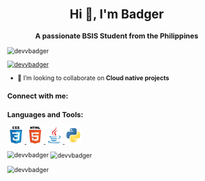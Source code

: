 <h1 align="center">Hi 👋, I'm Badger</h1>
<h3 align="center">A passionate BSIS Student from the Philippines</h3>

<p align="left"> <img src="https://komarev.com/ghpvc/?username=devvbadger&label=Profile%20views&color=0e75b6&style=flat" alt="devvbadger" /> </p>

<p align="left"> <a href="https://github.com/ryo-ma/github-profile-trophy"><img src="https://github-profile-trophy.vercel.app/?username=devvbadger" alt="devvbadger" /></a> </p>

- 👯 I’m looking to collaborate on **Cloud native projects**

<h3 align="left">Connect with me:</h3>
<p align="left">
</p>

<h3 align="left">Languages and Tools:</h3>
<p align="left"> <a href="https://www.w3schools.com/css/" target="_blank" rel="noreferrer"> <img src="https://raw.githubusercontent.com/devicons/devicon/master/icons/css3/css3-original-wordmark.svg" alt="css3" width="40" height="40"/> </a> <a href="https://www.w3.org/html/" target="_blank" rel="noreferrer"> <img src="https://raw.githubusercontent.com/devicons/devicon/master/icons/html5/html5-original-wordmark.svg" alt="html5" width="40" height="40"/> </a> <a href="https://www.java.com" target="_blank" rel="noreferrer"> <img src="https://raw.githubusercontent.com/devicons/devicon/master/icons/java/java-original.svg" alt="java" width="40" height="40"/> </a> <a href="https://www.python.org" target="_blank" rel="noreferrer"> <img src="https://raw.githubusercontent.com/devicons/devicon/master/icons/python/python-original.svg" alt="python" width="40" height="40"/> </a> </p>

<p><img align="left" src="https://github-readme-stats.vercel.app/api/top-langs?username=devvbadger&show_icons=true&locale=en&layout=compact" alt="devvbadger" /></p>

<p>&nbsp;<img align="center" src="https://github-readme-stats.vercel.app/api?username=devvbadger&show_icons=true&locale=en" alt="devvbadger" /></p>

<p><img align="center" src="https://github-readme-streak-stats.herokuapp.com/?user=devvbadger&" alt="devvbadger" /></p>
